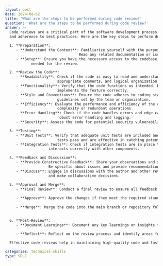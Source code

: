 ```yaml
---
layout: post
date: 2024-08-02
title: 'What are the steps to be performed during code review?'
question: 'What are the steps to be performed during code review?'
answer: >-
  Code reviews are a critical part of the software development process. They ensure code quality, maintainability, 
  and adherence to best practices. Here are the key steps to perform during a code review:

  1. **Preparation**:
     - **Understand the Context**: Familiarize yourself with the purpose and scope of the code being reviewed. 
                                  Read any related documentation or issue descriptions.
     - **Setup**: Ensure you have the necessary access to the codebase, related repositories, and tools
            needed for the review.

  2. **Review the Code**:
     - **Readability**: Check if the code is easy to read and understand. Look for clear naming conventions, 
                        appropriate comments, and logical organization.
     - **Functionality**: Verify that the code functions as intended. Ensure it solves the problem or 
                        implements the feature correctly.
     - **Style and Conventions**: Ensure the code adheres to coding standards and style 
                        guidelines set by the team or organization.
     - **Efficiency**: Evaluate the performance and efficiency of the code. Look for unnecessary 
                        complexity or redundant operations.
     - **Error Handling**: Check if the code handles errors and edge cases properly. Look for 
                        robust error handling and logging.
     - **Security**: Assess the code for potential security vulnerabilities or weaknesses.

  3. **Testing**:
     - **Unit Tests**: Verify that adequate unit tests are included and that they cover various cases. Ensure that 
                        tests pass and are effective in catching potential issues.
     - **Integration Tests**: Check if integration tests are in place to ensure that the new code 
                    interacts correctly with other components.

  4. **Feedback and Discussion**:
     - **Provide Constructive Feedback**: Share your observations and suggestions in a constructive manner. 
                    Be specific about issues and provide recommendations for improvement.
     - **Discuss**: Engage in discussions with the author and other reviewers to clarify doubts 
                    and make collaborative decisions.

  5. **Approval and Merge**:
     - **Final Review**: Conduct a final review to ensure all feedback has been addressed and changes are satisfactory.
  
     - **Approve**: Approve the changes if they meet the required standards and criteria.
  
     - **Merge**: Merge the code into the main branch or repository following the team’s merging procedures.
  

  6. **Post-Review**:
     - **Document Learnings**: Document any key learnings or insights from the review to improve future practices.
  
     - **Reflect**: Reflect on the review process and identify areas for improvement in the code review process itself.

  Effective code reviews help in maintaining high-quality code and fostering a collaborative development environment.

categories: technical-skills
type: SDLC
---
```

